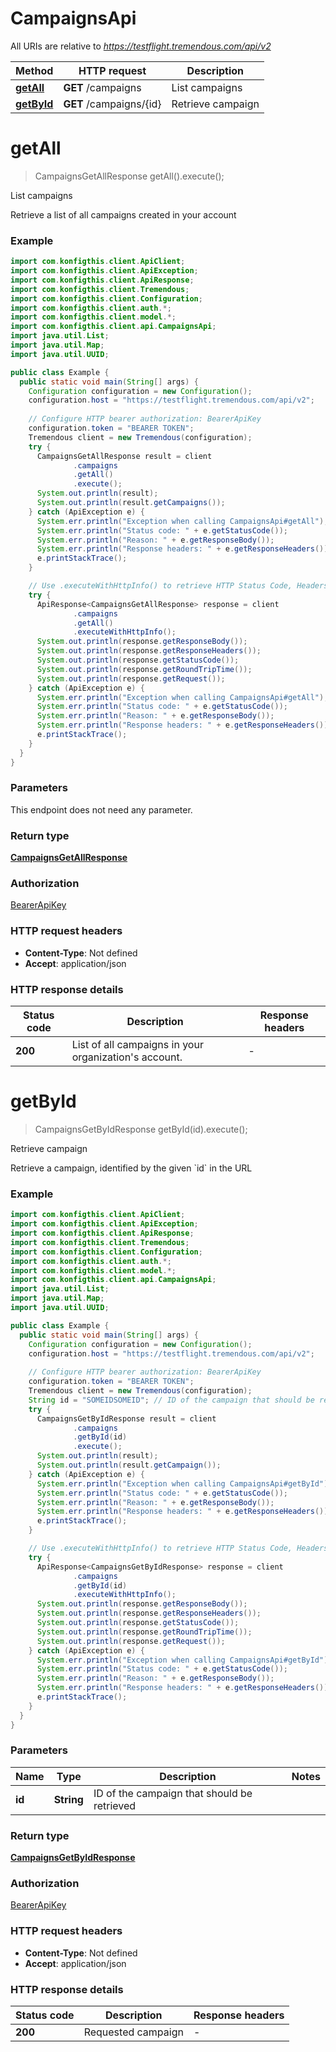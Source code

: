 # CampaignsApi

All URIs are relative to *https://testflight.tremendous.com/api/v2*

| Method | HTTP request | Description |
|------------- | ------------- | -------------|
| [**getAll**](CampaignsApi.md#getAll) | **GET** /campaigns | List campaigns |
| [**getById**](CampaignsApi.md#getById) | **GET** /campaigns/{id} | Retrieve campaign |


<a name="getAll"></a>
# **getAll**
> CampaignsGetAllResponse getAll().execute();

List campaigns

Retrieve a list of all campaigns created in your account 

### Example
```java
import com.konfigthis.client.ApiClient;
import com.konfigthis.client.ApiException;
import com.konfigthis.client.ApiResponse;
import com.konfigthis.client.Tremendous;
import com.konfigthis.client.Configuration;
import com.konfigthis.client.auth.*;
import com.konfigthis.client.model.*;
import com.konfigthis.client.api.CampaignsApi;
import java.util.List;
import java.util.Map;
import java.util.UUID;

public class Example {
  public static void main(String[] args) {
    Configuration configuration = new Configuration();
    configuration.host = "https://testflight.tremendous.com/api/v2";
    
    // Configure HTTP bearer authorization: BearerApiKey
    configuration.token = "BEARER TOKEN";
    Tremendous client = new Tremendous(configuration);
    try {
      CampaignsGetAllResponse result = client
              .campaigns
              .getAll()
              .execute();
      System.out.println(result);
      System.out.println(result.getCampaigns());
    } catch (ApiException e) {
      System.err.println("Exception when calling CampaignsApi#getAll");
      System.err.println("Status code: " + e.getStatusCode());
      System.err.println("Reason: " + e.getResponseBody());
      System.err.println("Response headers: " + e.getResponseHeaders());
      e.printStackTrace();
    }

    // Use .executeWithHttpInfo() to retrieve HTTP Status Code, Headers and Request
    try {
      ApiResponse<CampaignsGetAllResponse> response = client
              .campaigns
              .getAll()
              .executeWithHttpInfo();
      System.out.println(response.getResponseBody());
      System.out.println(response.getResponseHeaders());
      System.out.println(response.getStatusCode());
      System.out.println(response.getRoundTripTime());
      System.out.println(response.getRequest());
    } catch (ApiException e) {
      System.err.println("Exception when calling CampaignsApi#getAll");
      System.err.println("Status code: " + e.getStatusCode());
      System.err.println("Reason: " + e.getResponseBody());
      System.err.println("Response headers: " + e.getResponseHeaders());
      e.printStackTrace();
    }
  }
}

```

### Parameters
This endpoint does not need any parameter.

### Return type

[**CampaignsGetAllResponse**](CampaignsGetAllResponse.md)

### Authorization

[BearerApiKey](../README.md#BearerApiKey)

### HTTP request headers

 - **Content-Type**: Not defined
 - **Accept**: application/json

### HTTP response details
| Status code | Description | Response headers |
|-------------|-------------|------------------|
| **200** | List of all campaigns in your organization&#39;s account. |  -  |

<a name="getById"></a>
# **getById**
> CampaignsGetByIdResponse getById(id).execute();

Retrieve campaign

Retrieve a campaign, identified by the given &#x60;id&#x60; in the URL 

### Example
```java
import com.konfigthis.client.ApiClient;
import com.konfigthis.client.ApiException;
import com.konfigthis.client.ApiResponse;
import com.konfigthis.client.Tremendous;
import com.konfigthis.client.Configuration;
import com.konfigthis.client.auth.*;
import com.konfigthis.client.model.*;
import com.konfigthis.client.api.CampaignsApi;
import java.util.List;
import java.util.Map;
import java.util.UUID;

public class Example {
  public static void main(String[] args) {
    Configuration configuration = new Configuration();
    configuration.host = "https://testflight.tremendous.com/api/v2";
    
    // Configure HTTP bearer authorization: BearerApiKey
    configuration.token = "BEARER TOKEN";
    Tremendous client = new Tremendous(configuration);
    String id = "SOMEIDSOMEID"; // ID of the campaign that should be retrieved
    try {
      CampaignsGetByIdResponse result = client
              .campaigns
              .getById(id)
              .execute();
      System.out.println(result);
      System.out.println(result.getCampaign());
    } catch (ApiException e) {
      System.err.println("Exception when calling CampaignsApi#getById");
      System.err.println("Status code: " + e.getStatusCode());
      System.err.println("Reason: " + e.getResponseBody());
      System.err.println("Response headers: " + e.getResponseHeaders());
      e.printStackTrace();
    }

    // Use .executeWithHttpInfo() to retrieve HTTP Status Code, Headers and Request
    try {
      ApiResponse<CampaignsGetByIdResponse> response = client
              .campaigns
              .getById(id)
              .executeWithHttpInfo();
      System.out.println(response.getResponseBody());
      System.out.println(response.getResponseHeaders());
      System.out.println(response.getStatusCode());
      System.out.println(response.getRoundTripTime());
      System.out.println(response.getRequest());
    } catch (ApiException e) {
      System.err.println("Exception when calling CampaignsApi#getById");
      System.err.println("Status code: " + e.getStatusCode());
      System.err.println("Reason: " + e.getResponseBody());
      System.err.println("Response headers: " + e.getResponseHeaders());
      e.printStackTrace();
    }
  }
}

```

### Parameters

| Name | Type | Description  | Notes |
|------------- | ------------- | ------------- | -------------|
| **id** | **String**| ID of the campaign that should be retrieved | |

### Return type

[**CampaignsGetByIdResponse**](CampaignsGetByIdResponse.md)

### Authorization

[BearerApiKey](../README.md#BearerApiKey)

### HTTP request headers

 - **Content-Type**: Not defined
 - **Accept**: application/json

### HTTP response details
| Status code | Description | Response headers |
|-------------|-------------|------------------|
| **200** | Requested campaign |  -  |

